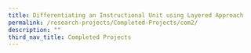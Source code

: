 ```yaml
---
title: Differentiating an Instructional Unit using Layered Approach
permalink: /research-projects/Completed-Projects/com2/
description: ""
third_nav_title: Completed Projects
---
```

